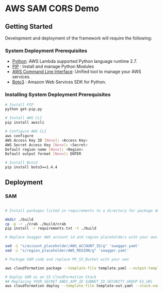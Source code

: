 # AWS SAM CORS Demo

## Getting Started

Development and deployment of the framework will require the following:

### System Deployment Prerequisites

* [Python](https://www.python.org/download/releases/2.7/):  AWS Lambda supported Python language runtime 2.7.
* [PIP](https://pip.pypa.io/en/stable/) : Install and manage Python Modules
* [AWS Command Line Interface](https://aws.amazon.com/cli/): Unified tool to manage your AWS services.
* [Boto3](https://boto3.readthedocs.io/en/latest/) : Amazon Web Services SDK for Python.

### Installing System Deployment Prerequisites

```bash
# Install PIP
python get-pip.py

# Install AWS CLI
pip install awscli

# Configure AWS CLI
aws configure
AWS Access Key ID [None]: <Access Key>
AWS Secret Access Key [None]: <Secret>
Default region name [None]: <Region>
Default output format [None]: ENTER

# Install Boto3
pip install boto3==1.4.4
```

## Deployment

### SAM
```bash

# Install packages listed in requirements to a directory for package deployment

mkdir ./build
cp -p -r ./crab ./build/crab
pip install -r requirements.txt -t ./build

# Replace Swagger AWS account id and region placeholders with your own

sed -i "s/account_placeholder/AWS_ACCOUNT_ID/g" 'swagger.yaml'
sed -i "s/region_placeholder/AWS_REGION/g" 'swagger.yaml'

# Package SAM code and replace MY_S3_Bucket with your own

aws cloudformation package --template-file template.yaml --output-template-file template-out.yaml --s3-bucket MY_S3_Bucket

# Deploy SAM as an S3 CloudFormation Stack
## Replacing YOUR_SECRET ANDS_APP_ID SUBNET_ID SECURITY_GROUP ES_URL
aws cloudformation deploy --template-file template-out.yaml --stack-name MoviesAPI --capabilities CAPABILITY_IAM

```